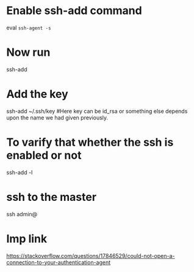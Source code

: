 # Enable ssh-add command
eval `ssh-agent -s`

# Now run
ssh-add

# Add the key
ssh-add ~/.ssh/key
#Here key can be id_rsa or something else depends upon the name we had given previously.

# To varify that whether the ssh is enabled or not
ssh-add -l

# ssh to the master
ssh admin@<ip of master>

# Imp link
https://stackoverflow.com/questions/17846529/could-not-open-a-connection-to-your-authentication-agent